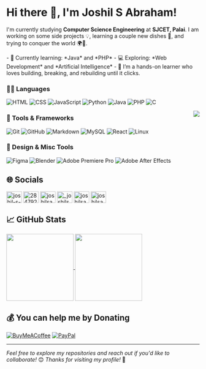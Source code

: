 # Hi there 👋, I'm Joshil S Abraham!

<p>I'm currently studying <strong>Computer Science Engineering</strong> at <strong>SJCET, Palai</strong>. I am working on some side projects 💡, learning a couple new dishes 🍳, and trying to conquer the world 🌍🚀.</p>
- 🌱 Currently learning: *Java* and *PHP*
- 💻 Exploring: *Web Development* and *Artificial Intelligence*
- 💬 I’m a hands-on learner who loves building, breaking, and rebuilding until it clicks.

### 👨‍💻 Languages  
![HTML](https://img.shields.io/badge/html-%23E34F26.svg?style=for-the-badge&logo=html5&logoColor=white)
![CSS](https://img.shields.io/badge/css-%231572B6.svg?style=for-the-badge&logo=css3&logoColor=white)
![JavaScript](https://img.shields.io/badge/javascript-%23F7DF1E.svg?style=for-the-badge&logo=javascript&logoColor=black)
![Python](https://img.shields.io/badge/python-%233776AB.svg?style=for-the-badge&logo=python&logoColor=white)
![Java](https://img.shields.io/badge/java-%23ED8B00.svg?style=for-the-badge&logo=java&logoColor=white)
![PHP](https://img.shields.io/badge/php-%23777BB4.svg?style=for-the-badge&logo=php&logoColor=white)
![C](https://img.shields.io/badge/c-%2300599C.svg?style=for-the-badge&logo=c&logoColor=white)

<img align="right" src="https://media1.giphy.com/media/13HgwGsXF0aiGY/giphy.gif" />

### 🧰 Tools & Frameworks  
![Git](https://img.shields.io/badge/git-%23F05033.svg?style=for-the-badge&logo=git&logoColor=white)
![GitHub](https://img.shields.io/badge/github-%23121011.svg?style=for-the-badge&logo=github&logoColor=white)
![Markdown](https://img.shields.io/badge/markdown-%23000000.svg?style=for-the-badge&logo=markdown&logoColor=white)
![MySQL](https://img.shields.io/badge/mysql-%234479A1.svg?style=for-the-badge&logo=mysql&logoColor=white)
![React](https://img.shields.io/badge/react-%2320232a.svg?style=for-the-badge&logo=react&logoColor=%2361DAFB)
![Linux](https://img.shields.io/badge/linux-%23FCC624.svg?style=for-the-badge&logo=linux&logoColor=black)


### 🎨 Design & Misc Tools  
![Figma](https://img.shields.io/badge/figma-%23F24E1E.svg?style=for-the-badge&logo=figma&logoColor=white)
![Blender](https://img.shields.io/badge/blender-%23F5792A.svg?style=for-the-badge&logo=blender&logoColor=white)
![Adobe Premiere Pro](https://img.shields.io/badge/premiere%20pro-%2300568F.svg?style=for-the-badge&logo=adobepremierepro&logoColor=white)
![Adobe After Effects](https://img.shields.io/badge/after%20effects-%239999FF.svg?style=for-the-badge&logo=adobeaftereffects&logoColor=white)
 
## 🌐 Socials
<p align="left">
<a href="https://linkedin.com/in/joshil-s-abraham" target="blank"><img align="center" src="https://raw.githubusercontent.com/rahuldkjain/github-profile-readme-generator/master/src/images/icons/Social/linked-in-alt.svg" alt="joshil-s-abraham" height="30" width="40" /></a>
<a href="https://stackoverflow.com/users/28479206/jxh" target="blank"><img align="center" src="https://raw.githubusercontent.com/rahuldkjain/github-profile-readme-generator/master/src/images/icons/Social/stack-overflow.svg" alt="28479206/jxh" height="30" width="40" /></a>
<a href="https://kaggle.com/joshilsabraham" target="blank"><img align="center" src="https://raw.githubusercontent.com/rahuldkjain/github-profile-readme-generator/master/src/images/icons/Social/kaggle.svg" alt="joshilsabraham" height="30" width="40" /></a>
<a href="https://instagram.com/_joshilsabraham" target="blank"><img align="center" src="https://raw.githubusercontent.com/rahuldkjain/github-profile-readme-generator/master/src/images/icons/Social/instagram.svg" alt="_joshilsabraham" height="30" width="40" /></a>
<a href="https://www.hackerrank.com/joshilsabraham06" target="blank"><img align="center" src="https://raw.githubusercontent.com/rahuldkjain/github-profile-readme-generator/master/src/images/icons/Social/hackerrank.svg" alt="joshilsabraham06" height="30" width="40" /></a>
<a href="https://www.leetcode.com/joshilsabraham" target="blank"><img align="center" src="https://raw.githubusercontent.com/rahuldkjain/github-profile-readme-generator/master/src/images/icons/Social/leet-code.svg" alt="joshilsabraham" height="30" width="40" /></a>
</p>

## 📈 GitHub Stats
<a href="https://github.com/joshilsabraham/github-readme-stats">
  <img height=175 align="center" src="https://github-readme-stats.vercel.app/api?username=joshilsabraham" />
</a>
<a href="https://github.com/joshilsabraham/convoychat">
  <img height=175 align="center" src="https://github-readme-stats.vercel.app/api/top-langs?username=joshilsabraham&layout=compact&langs_count=8&card_width=320" />
</a>

  
## 💰 You can help me by Donating
[![BuyMeACoffee](https://img.shields.io/badge/Buy%20Me%20a%20Coffee-ffdd00?style=for-the-badge&logo=buy-me-a-coffee&logoColor=black)](https://buymeacoffee.com/joshilsabraham) 
[![PayPal](https://img.shields.io/badge/PayPal-00457C?style=for-the-badge&logo=paypal&logoColor=white)](https://paypal.me/@joshilsa) 

---

*Feel free to explore my repositories and reach out if you'd like to collaborate!* 😊
*Thanks for visiting my profile!* 🙌
